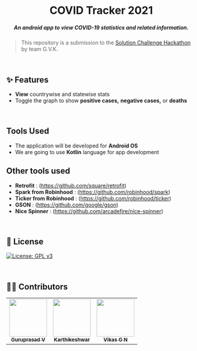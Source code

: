 <h1 align="center">COVID Tracker 2021
</h1>
<h5 align="center">An android app to view COVID-19 statistics and related information.
</h5>

<h5 align="center">


</h5>

> This repository is a submission to the [Solution Challenge Hackathon](https://dsc.community.dev/events/details/developer-student-clubs-reva-university-presents-solution-challenge-hackathon-intra-university/) by team G.V.K.


<br>

## :sparkles: Features

* __View__ countrywise and statewise stats
* Toggle the graph to show __positive cases,__ __negative cases,__ or __deaths__

<br>


## Tools Used

* The application will be developed for __Android OS__
* We are going to use __Kotlin__ language for app development

## Other tools used
* __Retrofit__ : (https://github.com/square/retrofit)
* __Spark from Robinhood__ : (https://github.com/robinhood/spark)
* __Ticker from Robinhood__ : (https://github.com/robinhood/ticker)
* __GSON__ : (https://github.com/google/gson)
* __Nice Spinner__ : (https://github.com/arcadefire/nice-spinner)

<br>

## :page_facing_up: License

[![License: GPL v3](https://img.shields.io/badge/License-GPLv3-blue.svg)](https://www.gnu.org/licenses/gpl-3.0)

<br>

## :man_technologist: Contributors

<table>
    <tr>
    <td align="center"><a href="https://github.com/guruprasadv22"><img src="https://avatars0.githubusercontent.com/u/44210009?s=400&u=483e3d8b62f635befb6bdb258c8b4db3bfb06990&v=4" width="100px;" alt=""/><br /><sub><b>Guruprasad V</b></sub></a></td>
    <td align="center"><a href="https://github.com/Karthikeshwar1"><img src="https://avatars2.githubusercontent.com/u/43902130?s=400&u=f8f84eaf888d3a32eaa758db8ec036a7e9f3466d&v=4" width="100px;" alt=""/><br /><sub><b>Karthikeshwar</b></sub></a><br /></td>
    <td align="center"><a href="https://github.com/vikasgn2"><img src="https://avatars3.githubusercontent.com/u/46003079?s=400&u=a122cc714e9090d4e1e24634c137116b84d672b9&v=4" width="100px;" alt=""/><br /><sub><b>Vikas G N</b></sub></a></td>
    </tr>
    </table>
